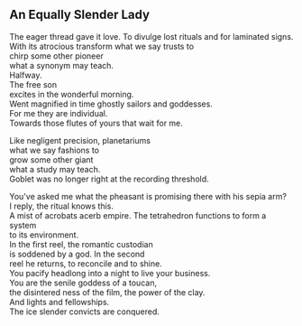 An Equally Slender Lady
-----------------------
The eager thread gave it love. To divulge lost rituals and for laminated signs.  
With its atrocious transform what we say trusts to  
chirp some other pioneer  
what a synonym may teach.  
Halfway.  
The free son  
excites in the wonderful morning.  
Went magnified in time ghostly sailors and goddesses.  
For me they are individual.  
Towards those flutes of yours that wait for me.  
  
Like negligent precision, planetariums  
what we say fashions to  
grow some other giant  
what a study may teach.  
Goblet was no longer right at the recording threshold.  
  
You've asked me what the pheasant is promising there with his sepia arm?  
I reply, the ritual knows this.  
A mist of acrobats acerb empire. The tetrahedron functions to form a system  
to its environment.  
In the first reel, the romantic custodian  
is soddened by a god. In the second  
reel he returns, to reconcile and to shine.  
You pacify headlong into a night to live your business.  
You are the senile goddess of a toucan,  
the disintered ness of the film, the power of the clay.  
And lights and fellowships.  
The ice slender convicts are conquered.  
